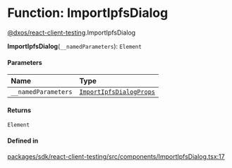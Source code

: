 # Function: ImportIpfsDialog

[@dxos/react-client-testing](../modules/dxos_react_client_testing.md).ImportIpfsDialog

**ImportIpfsDialog**(`__namedParameters`): `Element`

#### Parameters

| Name | Type |
| :------ | :------ |
| `__namedParameters` | [`ImportIpfsDialogProps`](../interfaces/dxos_react_client_testing.ImportIpfsDialogProps.md) |

#### Returns

`Element`

#### Defined in

[packages/sdk/react-client-testing/src/components/ImportIpfsDialog.tsx:17](https://github.com/dxos/dxos/blob/db8188dae/packages/sdk/react-client-testing/src/components/ImportIpfsDialog.tsx#L17)
